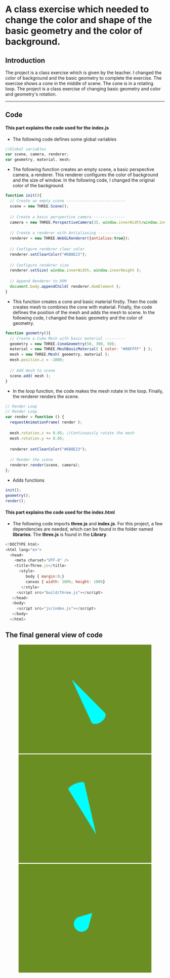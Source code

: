 # A class exercise which needed to change the color and shape of the basic geometry and the color of background.

## Introduction

The project is a class exercise which is given by the teacher. I changed the color of background and the basic geometry to complete the exercise. The exercise shows a cone in the middle of scene. The cone is in a rotating loop. The project is a class exercise of changing basic geometry and color and geometry's rotation.

---

## Code

#### This part explains the code used for the **index.js**

* The following code defines some global variables

```JavaScript
//Global variables
var scene, camera, renderer;
var geometry, material, mesh;
```

* The following function creates an empty scene, a basic perspective camera, a renderer. This renderer configures the color of background and the size of window. In the following code, I changed the original color of the background.

```JavaScript
function init(){
  // Create an empty scene --------------------------
  scene = new THREE.Scene();

  // Create a basic perspective camera --------------
  camera = new THREE.PerspectiveCamera(35, window.innerWidth/window.innerHeight, 300, 10000 );

  // Create a renderer with Antialiasing ------------
  renderer = new THREE.WebGLRenderer({antialias:true});

  // Configure renderer clear color
  renderer.setClearColor("#6B8E23");

  // Configure renderer size
  renderer.setSize( window.innerWidth, window.innerHeight );

  // Append Renderer to DOM
  document.body.appendChild( renderer.domElement );
}
```

* This function  creates a cone and basic material firstly. Then the code creates mesh to combines the cone with material. Finally, the code defines the position of the mesh and adds the mesh to scene. In the following code, I changed the basic geometry and the color of geometry.

```JavaScript
function geometry(){
  // Create a Cube Mesh with basic material ---------
  geometry = new THREE.ConeGeometry(50, 300, 50);
  material = new THREE.MeshBasicMaterial( { color: "#00FFFF" } );
  mesh = new THREE.Mesh( geometry, material );
  mesh.position.z = -1000;

  // Add mesh to scene
  scene.add( mesh );
}
```

* In the loop function, the code makes the mesh rotate in the loop. Finally, the renderer renders the scene.

```JavaScript
// Render Loop
// Render Loop
var render = function () {
  requestAnimationFrame( render );

  mesh.rotation.z += 0.05; //Continuously rotate the mesh
  mesh.rotation.y += 0.05;

  renderer.setClearColor("#6B8E23");

  // Render the scene
  renderer.render(scene, camera);
};
```

* Adds functions

```JavaScript
init();
geometry();
render();
```

#### This part explains the code used for the **index.html**

* The following code imports **three.js** and **index.js**. For this project, a few dependencies are needed, which can be found in the folder named **libraries**. The **three.js** is found in the **Library**.

```JavaScript
<!DOCTYPE html>
<html lang="en">
  <head>
    <meta charset="UTF-8" />
    <title>Three.js</title>
      <style>
         body { margin:0;}
         canvas { width: 100%; height: 100%}
       </style>
     <script src="build/three.js"></script>
   </head>
   <body>
     <script src="js/index.js"></script>
   </body>
  </html>
  ```

## The final general view of code
  <p align="center">
  <img alt="abramovic" src="assets/cone1.jpg" width="420" />
  <img alt="abramovic" src="assets/cone2.jpg" width="420" />
  <img alt="abramovic" src="assets/cone3.jpg" width="420" />
  </p>
